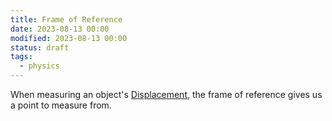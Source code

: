 ```yaml
---
title: Frame of Reference
date: 2023-08-13 00:00
modified: 2023-08-13 00:00
status: draft
tags:
  - physics
---
```


When measuring an object's [Displacement](displacement.md), the frame of reference gives us a point to measure from.